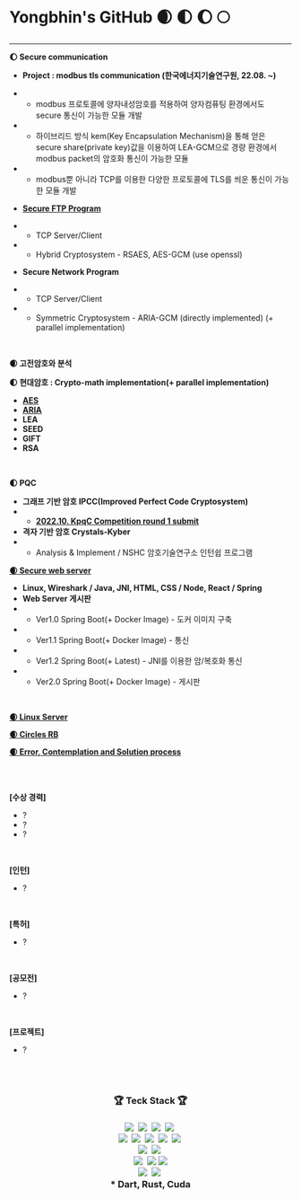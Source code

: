 # Yongbhin's GitHub  🌒 🌓 🌔 🌕
---

**🌔 Secure communication**
 - **Project : modbus tls communication (한국에너지기술연구원, 22.08. ~)**
 - - modbus 프로토콜에 양자내성암호를 적용하여 양자컴퓨팅 환경에서도 secure 통신이 가능한 모듈 개발
 - - 하이브리드 방식 kem(Key Encapsulation Mechanism)을 통해 얻은 secure share(private key)값을 이용하여 LEA-GCM으로 경량 환경에서 modbus packet의 암호화 통신이 가능한 모듈
 - - modbus뿐 아니라 TCP를 이용한 다양한 프로토콜에 TLS를 씌운 통신이 가능한 모듈 개발

 - <a href="https://github.com/YongBhin-Kim/secure_ftp_program">**Secure FTP Program**</a>
 - - TCP Server/Client
 - - Hybrid Cryptosystem - RSAES, AES-GCM (use openssl)

 - **Secure Network Program**
 - - TCP Server/Client
 - - Symmetric Cryptosystem - ARIA-GCM (directly implemented) (+ parallel implementation)
<br>

**🌒 고전암호와 분석**
<br>

**🌓 현대암호 : Crypto-math implementation(+ parallel implementation)**
- <a href="https://github.com/YongBhin-Kim/Crypto"> **AES** </a> 
- <a href="https://github.com/YongBhin-Kim/Crypto"> **ARIA** </a> 
- **LEA**
- **SEED**
- **GIFT**
- **RSA**

<br>

**🌓 PQC**
- **그래프 기반 암호 IPCC(Improved Perfect Code Cryptosystem)**
- - <a href="https://www.kpqc.or.kr/competition.html"> **2022.10. KpqC Competition round 1 submit** </a>
- **격자 기반 암호 Crystals-Kyber**
- - Analysis & Implement / NSHC 암호기술연구소 인턴쉽 프로그램

<a href="https://github.com/YongBhin-Kim/Crypto-WebServer">**🌒 Secure web server**</a>
- **Linux, Wireshark / Java, JNI, HTML, CSS / Node, React / Spring**
- **Web Server 게시판**
- - Ver1.0 Spring Boot(+ Docker Image) - 도커 이미지 구축
- - Ver1.1 Spring Boot(+ Docker Image) - 통신
- - Ver1.2 Spring Boot(+ Latest) - JNI를 이용한 암/복호화 통신
- - Ver2.0 Spring Boot(+ Docker Image) - 게시판
<br>

<a href="https://linuxyb.kimyongbhin.repl.co">**🌒 Linux Server**</a>
<br>

<a href="https://rb.yongbhin-kim.repl.co/">**🌒 Circles RB**</a>
<br>

<a href="https://yongbhin-effort.tistory.com/">**🌒 Error, Contemplation and Solution process**</a>

<br>
<br>

**[수상 경력]**
- ?
- ?
- ?

<br>

**[인턴]**
- ?
<br>

**[특허]**
- ?
<br>

**[공모전]**
- ?
<br>

**[프로젝트]**
- ?
<br>
<br>


<h3 align = "center">🏆 Teck Stack 🏆<h3>
<p align = "center">
  <img src="https://img.shields.io/badge/C-A8B9CC?style=flat-square&logo=C&logoColor=white" style="max-width: 100%;"></a>&nbsp
  <img src="https://img.shields.io/badge/c++-00599C?style=flat-square&logo=c%2B%2B&logoColor=white" style="max-width: 100%;"></a>&nbsp
  <img src="https://img.shields.io/badge/Python-3766AB?style=flat-square&logo=Python&logoColor=white" style="max-width: 100%;"></a>&nbsp 
  <img src="https://img.shields.io/badge/Java-007396?style=flat-square&logo=Java&logoColor=white" style="max-width: 100%;"></a>&nbsp
  <br>
  <img src="https://img.shields.io/badge/HTML5-E34F26?style=flat-square&logo=HTML5&logoColor=white" style="max-width: 100%;"></a>&nbsp  
  <img src="https://img.shields.io/badge/CSS3-1572B6?style=flat-square&logo=CSS3&logoColor=white" style="max-width: 100%;"></a>&nbsp
  <img src="https://img.shields.io/badge/javascript-F7DF1E?style=flat-square&logo=javascript&logoColor=black" style="max-width: 100%;"></a>&nbsp
  <img src="https://img.shields.io/badge/node.js-339933?style=flat-square&logo=Node.js&logoColor=white" style="max-width: 100%;"></a>&nbsp
  <img src="https://img.shields.io/badge/react-61DAFB?style=flat-square&logo=react&logoColor=black" style="max-width: 100%;"></a>&nbsp
  <br>
  <img src="https://img.shields.io/badge/Spring Boot-6DB33F?style=flat-square&logo=Spring Boot&logoColor=white" style="max-width: 100%;"></a>&nbsp
  <img src="https://img.shields.io/badge/flutter-02569B?style=flat-square&logo=flutter&logoColor=white" style="max-width: 100%;"></a>&nbsp
  <br>
  <img src="https://img.shields.io/badge/MySQL-4479A1?style=flat-square&logo=MySQL&logoColor=white" style="max-width: 100%;"></a>&nbsp
  <img src="https://img.shields.io/badge/firebase-FFCA28?style=flat-square&logo=firebase&logoColor=white">
  <img src="https://img.shields.io/badge/amazonaws-232F3E?style=flat-square&logo=amazonaws&logoColor=white">
  <br>
  <img src="https://img.shields.io/badge/VMware-607078?style=flat-square&logo=VMware&logoColor=white" style="max-width: 100%;"></a>&nbsp
  <img src="https://img.shields.io/badge/CentOS-262577?style=flat-square&logo=CentOS&logoColor=white" style="max-width: 100%;"></a>&nbsp

  <br>
* Dart, Rust, Cuda
</p>
